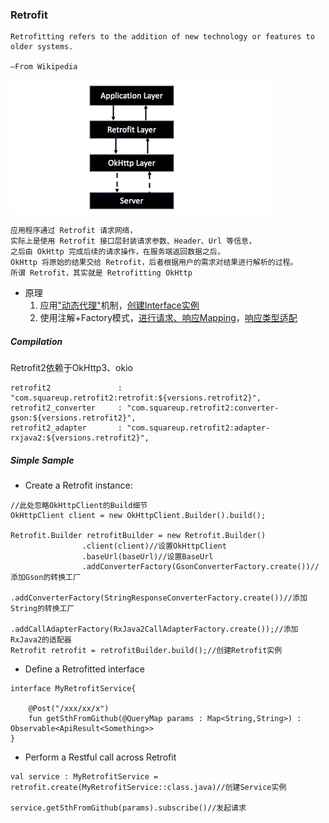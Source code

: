 ### Retrofit

```
Retrofitting refers to the addition of new technology or features to older systems.
                                                                        —From Wikipedia
```

![Retrofit分层](img/Retrofit_Layer.png)

```
应用程序通过 Retrofit 请求网络，
实际上是使用 Retrofit 接口层封装请求参数、Header、Url 等信息，
之后由 OkHttp 完成后续的请求操作，在服务端返回数据之后，
OkHttp 将原始的结果交给 Retrofit，后者根据用户的需求对结果进行解析的过程。
所谓 Retrofit，其实就是 Retrofitting OkHttp
```

* 原理
    1. 应用["动态代理"](../../../../ProgrammingLanguage/Java/DesignPattern/Structure/ProxyPattern.md)机制，[创建Interface实例](InstanceCreate.md)
    2. 使用注解+Factory模式，[进行请求、响应Mapping](ConverterFactory.md)，[响应类型适配](CallAdapterFactory.md)

##### Compilation

Retrofit2依赖于OkHttp3、okio

```
retrofit2               : "com.squareup.retrofit2:retrofit:${versions.retrofit2}",
retrofit2_converter     : "com.squareup.retrofit2:converter-gson:${versions.retrofit2}",
retrofit2_adapter       : "com.squareup.retrofit2:adapter-rxjava2:${versions.retrofit2}",
```

##### Simple Sample

* Create a Retrofit instance:

```
//此处忽略OkHttpClient的Build细节
OkHttpClient client = new OkHttpClient.Builder().build();

Retrofit.Builder retrofitBuilder = new Retrofit.Builder()
                .client(client)//设置OkHttpClient
                .baseUrl(baseUrl)//设置BaseUrl
                .addConverterFactory(GsonConverterFactory.create())//添加Gson的转换工厂
                .addConverterFactory(StringResponseConverterFactory.create())//添加String的转换工厂
                .addCallAdapterFactory(RxJava2CallAdapterFactory.create());//添加RxJava2的适配器
Retrofit retrofit = retrofitBuilder.build();//创建Retrofit实例
```

* Define a Retrofitted interface

```
interface MyRetrofitService{

    @Post("/xxx/xx/x")
    fun getSthFromGithub(@QueryMap params : Map<String,String>) : Observable<ApiResult<Something>>
}
```

* Perform a Restful call across Retrofit

```
val service : MyRetrofitService = retrofit.create(MyRetrofitService::class.java)//创建Service实例

service.getSthFromGithub(params).subscribe()//发起请求
```

